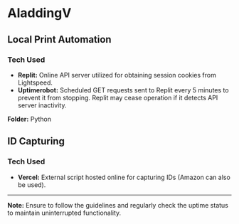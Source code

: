 # AladdingV

## Local Print Automation

### Tech Used
- **Replit:** Online API server utilized for obtaining session cookies from Lightspeed.
- **Uptimerobot:** Scheduled GET requests sent to Replit every 5 minutes to prevent it from stopping. Replit may cease operation if it detects API server inactivity.

**Folder:** Python

## ID Capturing

### Tech Used
- **Vercel:** External script hosted online for capturing IDs (Amazon can also be used).

---

**Note:** Ensure to follow the guidelines and regularly check the uptime status to maintain uninterrupted functionality.
